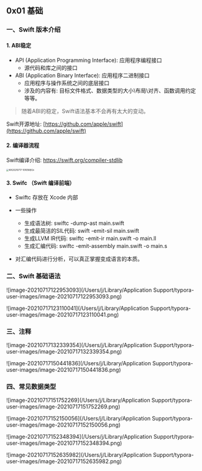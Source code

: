## 0x01 基础

### 一、Swift 版本介绍

#### 1. ABI稳定

* API (Application Programming Interface): 应用程序编程接口
    * 源代码和库之间的接口
* ABI (Application Binary Interface): 应用程序二进制接口
    * 应用程序与操作系统之间的底层接口
    * 涉及的内容有: 目标文件格式、数据类型的大小\布局\对齐、函数调用约定等等。

> 随着ABI的稳定，Swift语法基本不会再有太大的变动。

Swift开源地址: [https://github.com/apple/swift](https://github.com/apple/swift)


#### 2. 编译器流程

Swift编译介绍: https://swift.org/compiler-stdlib

<img src="/Users/j/Desktop/WX20210717-101056@2x.png" alt="WX20210717-101056@2x" style="zoom:40%;" />

#### 3. Swifc （Swift 编译前端）

* Swiftc 存放在 Xcode 内部

* 一些操作
  * 生成语法树: swiftc -dump-ast main.swift
  * 生成最简洁的SIL代码: swift -emit-sil main.swift
  * 生成LLVM IR代码: swiftc -emit-ir main.swift -o main.ll
  * 生成汇编代码: swiftc -emit-assembly main.swift -o main.s
* 对汇编代码进行分析，可以真正掌握变成语言的本质。



### 二、Swift 基础语法

![image-20210717122953093](/Users/j/Library/Application Support/typora-user-images/image-20210717122953093.png)

![image-20210717123110041](/Users/j/Library/Application Support/typora-user-images/image-20210717123110041.png)

### 三、注释

![image-20210717132339354](/Users/j/Library/Application Support/typora-user-images/image-20210717132339354.png)

![image-20210717150441836](/Users/j/Library/Application Support/typora-user-images/image-20210717150441836.png)

### 四、常见数据类型

![image-20210717151752269](/Users/j/Library/Application Support/typora-user-images/image-20210717151752269.png)

![image-20210717152150056](/Users/j/Library/Application Support/typora-user-images/image-20210717152150056.png)

![image-20210717152348394](/Users/j/Library/Application Support/typora-user-images/image-20210717152348394.png)

![image-20210717152635982](/Users/j/Library/Application Support/typora-user-images/image-20210717152635982.png)



































